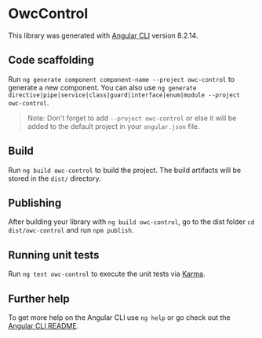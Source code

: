 # OwcControl

This library was generated with [Angular CLI](https://github.com/angular/angular-cli) version 8.2.14.

## Code scaffolding

Run `ng generate component component-name --project owc-control` to generate a new component. You can also use `ng generate directive|pipe|service|class|guard|interface|enum|module --project owc-control`.
> Note: Don't forget to add `--project owc-control` or else it will be added to the default project in your `angular.json` file. 

## Build

Run `ng build owc-control` to build the project. The build artifacts will be stored in the `dist/` directory.

## Publishing

After building your library with `ng build owc-control`, go to the dist folder `cd dist/owc-control` and run `npm publish`.

## Running unit tests

Run `ng test owc-control` to execute the unit tests via [Karma](https://karma-runner.github.io).

## Further help

To get more help on the Angular CLI use `ng help` or go check out the [Angular CLI README](https://github.com/angular/angular-cli/blob/master/README.md).

